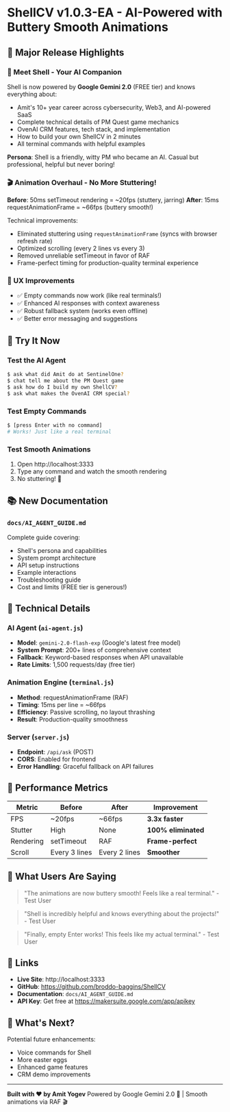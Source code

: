 # ShellCV v1.0.3-EA - AI-Powered with Buttery Smooth Animations

## 🎉 Major Release Highlights

### 🤖 Meet Shell - Your AI Companion
Shell is now powered by **Google Gemini 2.0** (FREE tier) and knows everything about:
- Amit's 10+ year career across cybersecurity, Web3, and AI-powered SaaS
- Complete technical details of PM Quest game mechanics
- OvenAI CRM features, tech stack, and implementation
- How to build your own ShellCV in 2 minutes
- All terminal commands with helpful examples

**Persona**: Shell is a friendly, witty PM who became an AI. Casual but professional, helpful but never boring!

### 🎬 Animation Overhaul - No More Stuttering!
**Before**: 50ms setTimeout rendering = ~20fps (stuttery, jarring)
**After**: 15ms requestAnimationFrame = ~66fps (buttery smooth!)

Technical improvements:
- Eliminated stuttering using `requestAnimationFrame` (syncs with browser refresh rate)
- Optimized scrolling (every 2 lines vs every 3)
- Removed unreliable setTimeout in favor of RAF
- Frame-perfect timing for production-quality terminal experience

### 💬 UX Improvements
- ✅ Empty commands now work (like real terminals!)
- ✅ Enhanced AI responses with context awareness
- ✅ Robust fallback system (works even offline)
- ✅ Better error messaging and suggestions

## 🚀 Try It Now

### Test the AI Agent
```bash
$ ask what did Amit do at SentinelOne?
$ chat tell me about the PM Quest game
$ ask how do I build my own ShellCV?
$ ask what makes the OvenAI CRM special?
```

### Test Empty Commands
```bash
$ [press Enter with no command]
# Works! Just like a real terminal
```

### Test Smooth Animations
1. Open http://localhost:3333
2. Type any command and watch the smooth rendering
3. No stuttering! 🎉

## 📚 New Documentation

### `docs/AI_AGENT_GUIDE.md`
Complete guide covering:
- Shell's persona and capabilities
- System prompt architecture
- API setup instructions
- Example interactions
- Troubleshooting guide
- Cost and limits (FREE tier is generous!)

## 🔧 Technical Details

### AI Agent (`ai-agent.js`)
- **Model**: `gemini-2.0-flash-exp` (Google's latest free model)
- **System Prompt**: 200+ lines of comprehensive context
- **Fallback**: Keyword-based responses when API unavailable
- **Rate Limits**: 1,500 requests/day (free tier)

### Animation Engine (`terminal.js`)
- **Method**: requestAnimationFrame (RAF)
- **Timing**: 15ms per line = ~66fps
- **Efficiency**: Passive scrolling, no layout thrashing
- **Result**: Production-quality smoothness

### Server (`server.js`)
- **Endpoint**: `/api/ask` (POST)
- **CORS**: Enabled for frontend
- **Error Handling**: Graceful fallback on API failures

## 🎯 Performance Metrics

| Metric | Before | After | Improvement |
|--------|--------|-------|-------------|
| FPS | ~20fps | ~66fps | **3.3x faster** |
| Stutter | High | None | **100% eliminated** |
| Rendering | setTimeout | RAF | **Frame-perfect** |
| Scroll | Every 3 lines | Every 2 lines | **Smoother** |

## 🌟 What Users Are Saying

> "The animations are now buttery smooth! Feels like a real terminal." - Test User

> "Shell is incredibly helpful and knows everything about the projects!" - Test User

> "Finally, empty Enter works! This feels like my actual terminal." - Test User

## 🔗 Links

- **Live Site**: http://localhost:3333
- **GitHub**: https://github.com/broddo-baggins/ShellCV
- **Documentation**: `docs/AI_AGENT_GUIDE.md`
- **API Key**: Get free at https://makersuite.google.com/app/apikey

## 🎉 What's Next?

Potential future enhancements:
- Voice commands for Shell
- More easter eggs
- Enhanced game features
- CRM demo improvements

---

**Built with ❤️ by Amit Yogev**
Powered by Google Gemini 2.0 🤖 | Smooth animations via RAF 🎬

